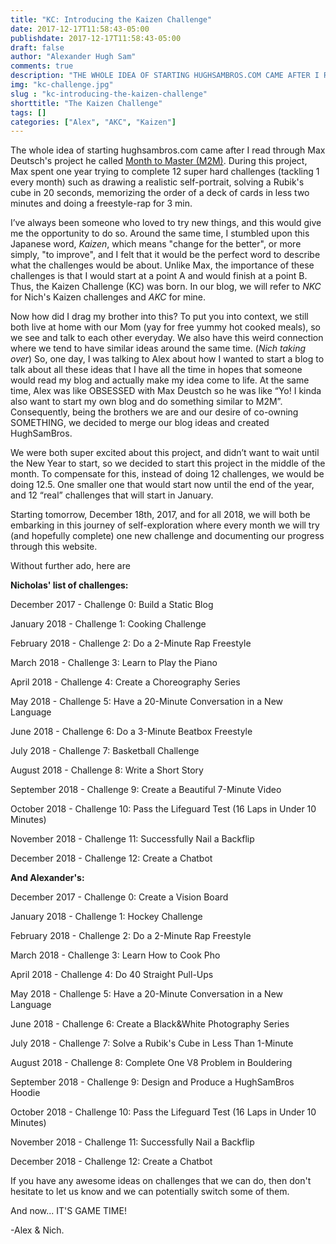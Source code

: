 ```yaml
---
title: "KC: Introducing the Kaizen Challenge"
date: 2017-12-17T11:58:43-05:00
publishdate: 2017-12-17T11:58:43-05:00
draft: false
author: "Alexander Hugh Sam"
comments: true
description: "THE WHOLE IDEA OF STARTING HUGHSAMBROS.COM CAME AFTER I READ THROUGH MAX DEUTSCH'S PROJECT HE CALLED MONTH TO MASTER (M2M)."
img: "kc-challenge.jpg"
slug : "kc-introducing-the-kaizen-challenge"
shorttitle: "The Kaizen Challenge"
tags: []
categories: ["Alex", "AKC", "Kaizen"]
---
```

The whole idea of starting hughsambros.com came after I read through Max Deutsch's project he called [Month to Master (M2M)](https://medium.com/@maxdeutsch/m2m-day-1-completing-12-ridiculously-hard-challenges-in-12-months-9843700c741f). During this project, Max spent one year trying to complete 12 super hard challenges (tackling 1 every month) such as drawing a realistic self-portrait, solving a Rubik's cube in 20 seconds, memorizing the order of a deck of cards in less two minutes and doing a freestyle-rap for 3 min.

I’ve always been someone who loved to try new things, and this would give me the opportunity to do so. Around the same time, I stumbled upon this Japanese word, _Kaizen_, which means "change for the better", or more simply, "to improve", and I felt that it would be the perfect word to describe what the challenges would be about. Unlike Max, the importance of these challenges is that I would start at a point A and would finish at a point B. Thus, the Kaizen Challenge (KC) was born. In our blog, we will refer to _NKC_ for Nich's Kaizen challenges and _AKC_ for mine.

Now how did I drag my brother into this? To put you into context, we still both live at home with our Mom (yay for free yummy hot cooked meals), so we see and talk to each other everyday. We also have this weird connection where we tend to have similar ideas around the same time. (_Nich taking over_) So, one day, I was talking to Alex about how I wanted to start a blog to talk about all these ideas that I have all the time in hopes that someone would read my blog and actually make my idea come to life. At the same time, Alex was like OBSESSED with Max Deustch so he was like “Yo! I kinda also want to start my own blog and do something similar to M2M”. Consequently, being the brothers we are and our desire of co-owning SOMETHING, we decided to merge our blog ideas and created HughSamBros.

We were both super excited about this project, and didn’t want to wait until the New Year to start, so we decided to start this project in the middle of the month. To compensate for this, instead of doing 12 challenges, we would be doing 12.5. One smaller one that would start now until the end of the year, and 12 “real” challenges that will start in January.

Starting tomorrow, December 18th, 2017, and for all 2018, we will both be embarking in this journey of self-exploration where every month we will try (and hopefully complete) one new challenge and documenting our progress through this website.

Without further ado, here are

**Nicholas' list of challenges:**

December 2017 - Challenge 0: Build a Static Blog

January 2018 - Challenge 1: Cooking Challenge

February 2018 - Challenge 2: Do a 2-Minute Rap Freestyle

March 2018 - Challenge 3: Learn to Play the Piano

April 2018 - Challenge 4: Create a Choreography Series

May 2018 - Challenge 5: Have a 20-Minute Conversation in a New Language

June 2018 - Challenge 6: Do a 3-Minute Beatbox Freestyle

July 2018 - Challenge 7: Basketball Challenge 

August 2018 - Challenge 8: Write a Short Story

September 2018 - Challenge 9: Create a Beautiful 7-Minute Video

October 2018 - Challenge 10: Pass the Lifeguard Test (16 Laps in Under 10 Minutes)

November 2018 - Challenge 11: Successfully Nail a Backflip

December 2018 - Challenge 12: Create a Chatbot



**And Alexander's:**

December 2017 - Challenge 0: Create a Vision Board

January 2018 - Challenge 1: Hockey Challenge

February 2018 - Challenge 2: Do a 2-Minute Rap Freestyle

March 2018 - Challenge 3: Learn How to Cook Pho

April 2018 - Challenge 4: Do 40 Straight Pull-Ups

May 2018 - Challenge 5: Have a 20-Minute Conversation in a New Language

June 2018 - Challenge 6: Create a Black&White Photography Series

July 2018 - Challenge 7: Solve a Rubik's Cube in Less Than 1-Minute

August 2018 - Challenge 8: Complete One V8 Problem in Bouldering

September 2018 - Challenge 9: Design and Produce a HughSamBros Hoodie

October 2018 - Challenge 10: Pass the Lifeguard Test (16 Laps in Under 10 Minutes)

November 2018 - Challenge 11: Successfully Nail a Backflip

December 2018 - Challenge 12: Create a Chatbot



If you have any awesome ideas on challenges that we can do, then don't hesitate to let us know and we can potentially switch some of them.

And now... IT'S GAME TIME!

-Alex & Nich.
